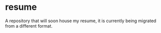 # resume
A repository that will soon house my resume, it is currently being migrated from a different format.
